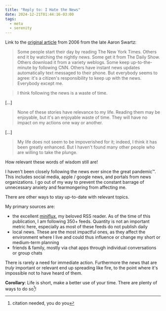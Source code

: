 ```yaml
---
title: "Reply to: I Hate the News"
date: 2024-12-21T01:44:16-03:00
tags:
  - meta
  - serenity
---
```


Link to the [original article](http://www.aaronsw.com/weblog/hatethenews) from
2006 from the late Aaron Swartz:

> Some people start their day by reading The New York Times. Others end it by
> watching the nightly news. Some get it from The Daily Show. Others download it
> from a variety weblogs. Some keep up-to-the-minute by following CNN. Others
> have instant news updates automatically text messaged to their phone. But
> everybody seems to agree: it's a citizen's responsibility to keep up with the
> news. Everybody except me.

> I think following the news is a waste of time.

[...]

> None of these stories have relevance to my life. Reading them may be
> enjoyable,
but it's an enjoyable waste of time. They will have no impact on my actions one
way or another.

[...]

> My life does not seem to be impoverished for it; indeed, I think it has been
> greatly enhanced. But I haven't found many other people who are willing to
> take the plunge.

How relevant these words of wisdom still are!

I haven't been closely following the news ever since the great pandemic™. This
includes social media, apple / google news, and portals from news organizations.
I go out of my way to prevent the constant barrage of unnecessary anxiety and
fearmongering from affecting me.

There are other ways to stay up-to-date with relevant topics.

My primary sources are:

- the excellent [miniflux](https://miniflux.app/), my beloved RSS reader. As of
  the time of this publication, I am following 350+ feeds. Quantity is not an
  important metric here, especially as most of these feeds do not publish daily
- local news. These are the most impactful ones, as they affect the environment
  where I live and could thus influence or change my short or medium-term
  planning
- friends & family, mostly via chat apps through individual conversations or
  group chats

There is rarely a need for immediate action. Furthermore the news that are
_truly_ important or relevant end up spreading like fire, to the point where
it's impossible not to have heard of them.

**Corollary**: Life is short, make a better use of your time. There are plenty
of ways to do so[^1]!

[^1]: citation needed, you do you
